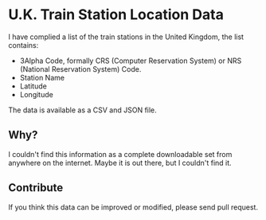 # U.K. Train Station Location Data

I have complied a list of the train stations in the United Kingdom, the list contains:

- 3Alpha Code, formally CRS (Computer Reservation System) or NRS (National Reservation System) Code.
- Station Name
- Latitude
- Longitude

The data is available as a CSV and JSON file.



## Why?

I couldn't find this information as a complete downloadable set from anywhere on the internet. Maybe it is out there, but I couldn't find it.



## Contribute

If you think this data can be improved or modified, please send pull request.




